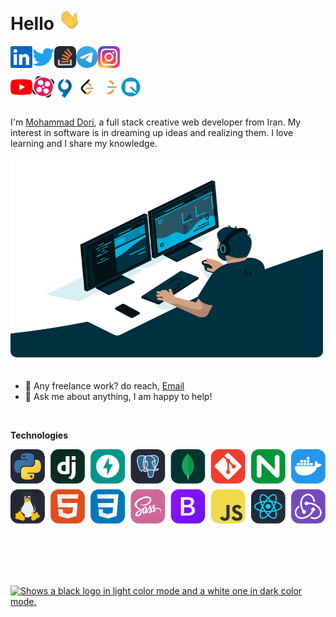 # Hello <img src="img/hand.gif" width="35px">

[<img align="left" alt="Dori's Linkedin" width="35px" src="img/linkedin.svg" />](https://www.linkedin.com)

[<img align="left" alt="Dori's Twitter" width="35px" src="img/twitter.svg" />](https://twitter.com)

[<img align="left" alt="Dori's Stack Overflow" width="35px" src="img/stackoverflow.svg" />](https://stackoverflow.com/)

[<img align="left" alt="Dori's Telegram" width="35px" src="img/telegram.png" />](https://t.me/DoriDev)

[<img align="left" alt="Dori's Instagram" width="35px" src="img/instagram.svg" />](https://www.instagram.com/mr.dori.dev/)<br><br>

[<img align="left" alt="Dori's Youtube" width="35px" src="img/youtube.svg" />](https://www.youtube.com/channel/UC8PIMbjxztHeiBWZRpblp2A)

[<img align="left" alt="Dori's Aparat" width="35px" src="img/aparat.png" />](https://www.aparat.com/dori.dev)

[<img align="left" alt="Dori's Virgool" width="35px" src="img/virgool.png" />](https://virgool.io/@dori-dev)

[<img align="left" alt="Dori's Leetcode" width="35px" src="img/leetcode.png" />](https://leetcode.com/#gh-light-mode-only)

[<img align="left" alt="leetcode Leetcode" width="35px" src="img/leetcode2.png" />](https://leetcode.com/#gh-dark-mode-only)

[<img align="left" alt="leetcode Quera" width="35px" src="img/quera.png" />](https://quera.org/)

<br />
<br />
<br />

I'm [Mohammad Dori](https://github.com/dori-dev), a full stack creative web developer from Iran. My interest in software is in dreaming up ideas and realizing them. I love learning and I share my knowledge.

<img alt="GIF" src="img/code.gif" width="500" height="320" style="margin-bottom: 20px;border-radius: 10px;" />

- 💼 Any freelance work? do reach, [Email](mailto:mr.dori.dev@gmail.com)
- 💬 Ask me about anything, I am happy to help!

<br />

**Technologies**

<!-- [![Technologies](https://skillicons.dev/icons?i=py,django,fastapi,postgresql,mongodb,git,nginx,docker,linux,html,css,sass,bootstrap,js,react,redux&perline=8)](https://github.com/dori-dev) -->

[<img align="center" alt="Dori Instagram" src="img/skills.svg" />](https://github.com/dori-dev)

<br>
<br>
<br>
<br>
<br>

<a href="https://github.com/dori-dev">
    <picture>
        <source media="(prefers-color-scheme: dark)" srcset="https://github-readme-stats.vercel.app/api?username=dori-dev&hide=prs&show_icons=true&theme=react&hide_border=true&bg_color=ffffff00">
        <source media="(prefers-color-scheme: light)" srcset="https://github-readme-stats.vercel.app/api?username=dori-dev&hide=prs&show_icons=true&theme=vue&hide_border=true&bg_color=ffffff00">
        <img alt="Shows a black logo in light color mode and a white one in dark color mode." src="https://github-readme-stats.vercel.app/api?username=dori-dev&hide=prs&show_icons=true&theme=react&hide_border=true">
    </picture>
</a>
